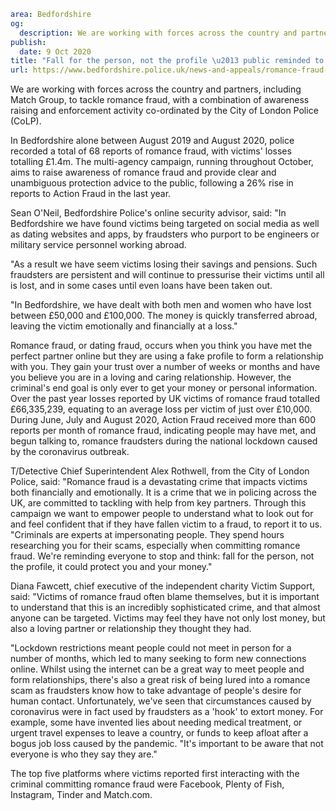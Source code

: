 ```yaml
area: Bedfordshire
og:
  description: We are working with forces across the country and partners, including Match Group, to tackle romance fraud, with a combination of awareness raising and enforcement activity co-ordinated by the City of London Police (CoLP).
publish:
  date: 9 Oct 2020
title: "Fall for the person, not the profile \u2013 public reminded to stay safe online as reports of romance fraud rise 26% in a year"
url: https://www.bedfordshire.police.uk/news-and-appeals/romance-fraud-campaign-oct20
```

We are working with forces across the country and partners, including Match Group, to tackle romance fraud, with a combination of awareness raising and enforcement activity co-ordinated by the City of London Police (CoLP).

In Bedfordshire alone between August 2019 and August 2020, police recorded a total of 68 reports of romance fraud, with victims' losses totalling £1.4m. The multi-agency campaign, running throughout October, aims to raise awareness of romance fraud and provide clear and unambiguous protection advice to the public, following a 26% rise in reports to Action Fraud in the last year.

Sean O'Neil, Bedfordshire Police's online security advisor, said: "In Bedfordshire we have found victims being targeted on social media as well as dating websites and apps, by fraudsters who purport to be engineers or military service personnel working abroad.

"As a result we have seem victims losing their savings and pensions. Such fraudsters are persistent and will continue to pressurise their victims until all is lost, and in some cases until even loans have been taken out.

"In Bedfordshire, we have dealt with both men and women who have lost between £50,000 and £100,000. The money is quickly transferred abroad, leaving the victim emotionally and financially at a loss."

Romance fraud, or dating fraud, occurs when you think you have met the perfect partner online but they are using a fake profile to form a relationship with you. They gain your trust over a number of weeks or months and have you believe you are in a loving and caring relationship. However, the criminal's end goal is only ever to get your money or personal information. Over the past year losses reported by UK victims of romance fraud totalled £66,335,239, equating to an average loss per victim of just over £10,000. During June, July and August 2020, Action Fraud received more than 600 reports per month of romance fraud, indicating people may have met, and begun talking to, romance fraudsters during the national lockdown caused by the coronavirus outbreak.

T/Detective Chief Superintendent Alex Rothwell, from the City of London Police, said: "Romance fraud is a devastating crime that impacts victims both financially and emotionally. It is a crime that we in policing across the UK, are committed to tackling with help from key partners. Through this campaign we want to empower people to understand what to look out for and feel confident that if they have fallen victim to a fraud, to report it to us. "Criminals are experts at impersonating people. They spend hours researching you for their scams, especially when committing romance fraud. We're reminding everyone to stop and think: fall for the person, not the profile, it could protect you and your money."

Diana Fawcett, chief executive of the independent charity Victim Support, said: "Victims of romance fraud often blame themselves, but it is important to understand that this is an incredibly sophisticated crime, and that almost anyone can be targeted. Victims may feel they have not only lost money, but also a loving partner or relationship they thought they had.

"Lockdown restrictions meant people could not meet in person for a number of months, which led to many seeking to form new connections online. Whilst using the internet can be a great way to meet people and form relationships, there's also a great risk of being lured into a romance scam as fraudsters know how to take advantage of people's desire for human contact. Unfortunately, we've seen that circumstances caused by coronavirus were in fact used by fraudsters as a 'hook' to extort money. For example, some have invented lies about needing medical treatment, or urgent travel expenses to leave a country, or funds to keep afloat after a bogus job loss caused by the pandemic. "It's important to be aware that not everyone is who they say they are."

The top five platforms where victims reported first interacting with the criminal committing romance fraud were Facebook, Plenty of Fish, Instagram, Tinder and Match.com.
